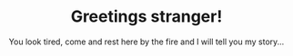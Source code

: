 <span name="welcome"><h1 align='center'>Greetings stranger!</h1></span>

<p name="youLookTired" align='center'>You look tired, come and rest here by the fire and I will tell you my story...</p>

<!--My name is Alexander Lundqvist and I am a currently studying the mystical arts of computer science at the great Royal Institute of Technology.-->
